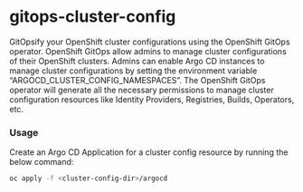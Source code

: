 # gitops-cluster-config
GitOpsify your OpenShift cluster configurations using the OpenShift GitOps operator. OpenShift GitOps allow admins to manage cluster configurations of their OpenShift clusters. Admins can enable Argo CD instances to manage cluster configurations by setting the environment variable “ARGOCD_CLUSTER_CONFIG_NAMESPACES”. The OpenShift GitOps operator will generate all the necessary permissions to manage cluster configuration resources like Identity Providers, Registries, Builds, Operators, etc.

### Usage

Create an Argo CD Application for a cluster config resource by running the below command:

```bash
oc apply -f <cluster-config-dir>/argocd
```